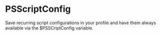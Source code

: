 # PSScriptConfig

Save recurring script configurations in your profile and have them always available via the $PSSCriptConfig variable.
